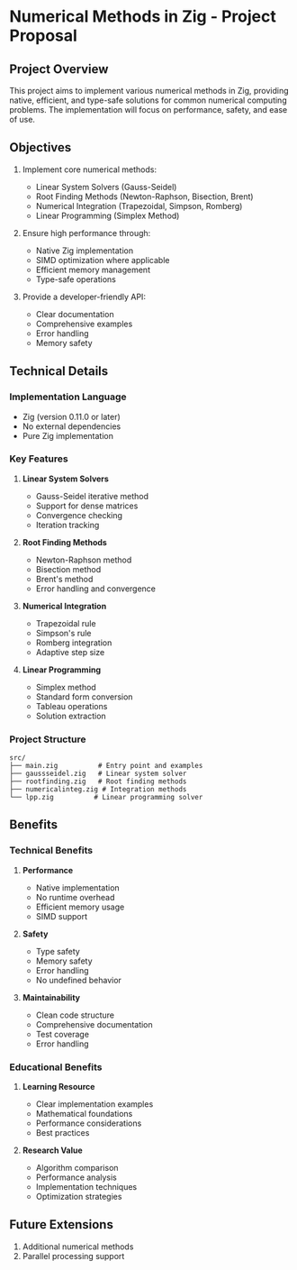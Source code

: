 # Numerical Methods in Zig - Project Proposal

## Project Overview
This project aims to implement various numerical methods in Zig, providing native, efficient, and type-safe solutions for common numerical computing problems. The implementation will focus on performance, safety, and ease of use.

## Objectives
1. Implement core numerical methods:
   - Linear System Solvers (Gauss-Seidel)
   - Root Finding Methods (Newton-Raphson, Bisection, Brent)
   - Numerical Integration (Trapezoidal, Simpson, Romberg)
   - Linear Programming (Simplex Method)

2. Ensure high performance through:
   - Native Zig implementation
   - SIMD optimization where applicable
   - Efficient memory management
   - Type-safe operations

3. Provide a developer-friendly API:
   - Clear documentation
   - Comprehensive examples
   - Error handling
   - Memory safety

## Technical Details

### Implementation Language
- Zig (version 0.11.0 or later)
- No external dependencies
- Pure Zig implementation

### Key Features
1. **Linear System Solvers**
   - Gauss-Seidel iterative method
   - Support for dense matrices
   - Convergence checking
   - Iteration tracking

2. **Root Finding Methods**
   - Newton-Raphson method
   - Bisection method
   - Brent's method
   - Error handling and convergence

3. **Numerical Integration**
   - Trapezoidal rule
   - Simpson's rule
   - Romberg integration
   - Adaptive step size

4. **Linear Programming**
   - Simplex method
   - Standard form conversion
   - Tableau operations
   - Solution extraction

### Project Structure
```
src/
├── main.zig          # Entry point and examples
├── gaussseidel.zig   # Linear system solver
├── rootfinding.zig   # Root finding methods
├── numericalinteg.zig # Integration methods
└── lpp.zig          # Linear programming solver
```



## Benefits

### Technical Benefits
1. **Performance**
   - Native implementation
   - No runtime overhead
   - Efficient memory usage
   - SIMD support

2. **Safety**
   - Type safety
   - Memory safety
   - Error handling
   - No undefined behavior

3. **Maintainability**
   - Clean code structure
   - Comprehensive documentation
   - Test coverage
   - Error handling

### Educational Benefits
1. **Learning Resource**
   - Clear implementation examples
   - Mathematical foundations
   - Performance considerations
   - Best practices

2. **Research Value**
   - Algorithm comparison
   - Performance analysis
   - Implementation techniques
   - Optimization strategies

## Future Extensions
1. Additional numerical methods 
2. Parallel processing support



